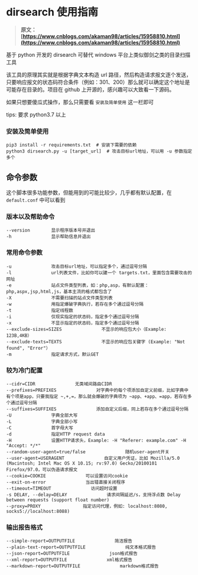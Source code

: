 # dirsearch 使用指南

> **原文：[https://www.cnblogs.com/akaman98/articles/15958810.html](https://www.cnblogs.com/akaman98/articles/15958810.html)**

基于 python 开发的 dirsearch 可替代 windows 平台上类似御剑之类的目录扫描工具

该工具的原理其实就是根据字典文本构造 url 路径，然后构造请求报文逐个发送，只要响应报文的状态码符合条件（例如：301、200）那么就可以确定这个地址是可能存在目录的。项目在 github 上开源的，感兴趣可以大致看一下源码。

如果只想要傻瓜式操作，那么只需要看 `安装及简单使用` 这一栏即可

tips: 要求 python3.7 以上

### 安装及简单使用

```
pip3 install -r requirements.txt  # 安装下需要的依赖
python3 dirsearch.py -u [target_url]  # 攻击目标url地址，可以用 -u 参数指定多个
```

命令参数
----

这个脚本很多功能参数，但能用到的可能比较少，几乎都有默认配置，在 `default.conf` 中可以看到

### 版本以及帮助命令

```
--version        显示程序版本号并退出
-h               显示帮助信息并退出
```

### 常用命令参数

```
-u               攻击目标url地址，可以指定多个，通过逗号分隔
-l               url列表文件，比如你可以建一个 targets.txt，里面包含需要攻击的网址
-e               站点文件类型列表，如：php,asp，有默认配置：php,aspx,jsp,html,js，基本主流的格式都包含了
-X               不需要扫描的站点文件类型列表
-w               用指定爆破字典执行，若存在多个通过逗号分隔
-t               指定线程数
-i               仅现实指定的状态码，指定多个通过逗号分隔 
-x               不显示指定的状态码，指定多个通过逗号分隔 
--exclude-sizes=SIZES               不显示的响应包大小（Example: 123B,4KB）
--exclude-texts=TEXTS               不显示的响应包关键字 (Example: "Not found", "Error"）
-m               指定请求方式，默认GET
```

### 较为冷门配置

```
--cidr=CIDR               无类域间路由CIDR
--prefixes=PREFIXES               对字典中的每个项添加自定义前缀，比如字典中有个项是app，只要我指定 ~,+,=，那么就会爆破的字典项为 ~app、+app、=app，若存在多个通过逗号分隔
--suffixes=SUFFIXES               添加自定义后缀，同上若存在多个通过逗号分隔
-U               字典全部大写
-L               字典全部小写
-C               首字母大写
-d               指定HTTP request data
-H               设置HTTP请求头，Example: -H "Referer: example.com" -H "Accept: */*"
--random-user-agent=true/false               随机user-agent开关
--user-agent=USERAGENT               自定义用户凭证，比如 Mozilla/5.0 (Macintosh; Intel Mac OS X 10.15; rv:97.0) Gecko/20100101 Firefox/97.0，可以伪造请求报文
--cookie=COOKIE               可以设置访问cookie
--exit-on-error               当出错直接关闭程序
--timeout=TIMEOUT               访问超时设置
-s DELAY, --delay=DELAY               请求间隔延迟/s，支持浮点数 Delay between requests (support float number)
--proxy=PROXY                指定访问代理，例如: localhost:8080, socks5://localhost:8088)
```

### 输出报告格式

```
--simple-report=OUTPUTFILE               简洁报告
--plain-text-report=OUTPUTFILE               纯文本格式报告
--json-report=OUTPUTFILE               json格式报告
--xml-report=OUTPUTFILE               xml格式报告
--markdown-report=OUTPUTFILE               markdown格式报告
```